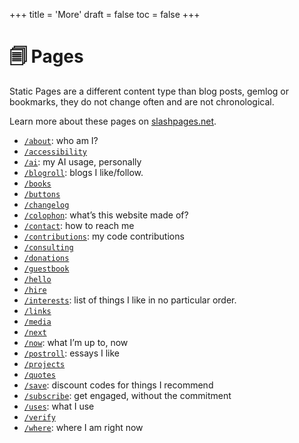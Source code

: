 +++
title = 'More'
draft = false
toc = false
+++

# 🗐 Pages

Static Pages are a different content type than blog posts, gemlog or bookmarks, they
do not change often and are not chronological.

Learn more about these pages on [slashpages.net](https://slashpages.net/).

- [`/about`](about.md): who am I?
- [`/accessibility`](accessibility.md)
- [`/ai`](ai.md): my AI usage, personally
- [`/blogroll`](blogroll.md): blogs I like/follow.
- [`/books`](books.md)
- [`/buttons`](buttons.md)
- [`/changelog`](changelog.md)
- [`/colophon`](colophon.md): what’s this website made of?
- [`/contact`](contact.md): how to reach me
- [`/contributions`](contributions.md): my code contributions
- [`/consulting`](consulting.md)
- [`/donations`](donations.md)
- [`/guestbook`](guestbook.md)
- [`/hello`](hello.md)
- [`/hire`](hire.md)
- [`/interests`](interests.md): list of things I like in no particular order.
- [`/links`](links.md)
- [`/media`](media.md)
- [`/next`](next.md)
- [`/now`](now.md): what I’m up to, now
- [`/postroll`](postroll.md): essays I like
- [`/projects`](projects.md)
- [`/quotes`](quotes.md)
- [`/save`](save.md): discount codes for things I recommend
- [`/subscribe`](subscribe.md): get engaged, without the commitment
- [`/uses`](uses.md): what I use
- [`/verify`](verify.md)
- [`/where`](where.md): where I am right now
